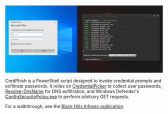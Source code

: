 ![](images/credphish.gif)

CredPhish is a PowerShell script designed to invoke credential prompts and exfiltrate passwords. It relies on [CredentialPicker](https://docs.microsoft.com/en-us/uwp/api/windows.security.credentials.ui.credentialpicker?view=winrt-19041) to collect user passwords, [Resolve-DnsName](https://docs.microsoft.com/en-us/powershell/module/dnsclient/resolve-dnsname) for DNS exfiltration, and Windows Defender's [ConfigSecurityPolicy.exe](https://lolbas-project.github.io/lolbas/Binaries/ConfigSecurityPolicy/) to perform arbitrary GET requests.

For a walkthrough, see the [Black Hills Infosec publication](https://www.blackhillsinfosec.com/blog/).
